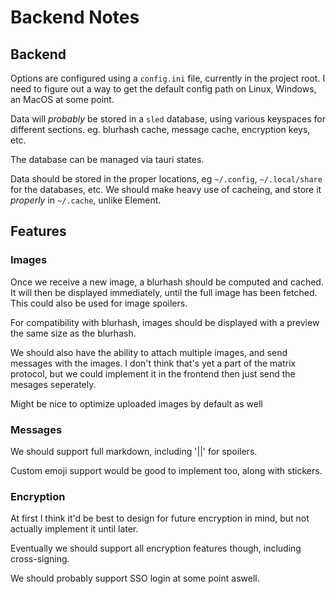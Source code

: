 # Backend Notes

## Backend

Options are configured using a `config.ini` file, currently in the project root.
I need to figure out a way to get the default config path on Linux, Windows, an MacOS at some point.

Data will _probably_ be stored in a `sled` database, using various keyspaces for different sections.
eg. blurhash cache, message cache, encryption keys, etc.

The database can be managed via tauri states.

Data should be stored in the proper locations, eg `~/.config`,  `~/.local/share` for the databases, etc.
We should make heavy use of cacheing, and store it *properly* in `~/.cache`, unlike Element.

## Features

### Images

Once we receive a new image, a blurhash should be computed and cached.
It will then be displayed immediately, until the full image has been fetched.
This could also be used for image spoilers.

For compatibility with blurhash, images should be displayed with a preview the same size as the blurhash.

We should also have the ability to attach multiple images, and send messages with the images.
I don't think that's yet a part of the matrix protocol, but we could implement it in the frontend then just send the mesages seperately.

Might be nice to optimize uploaded images by default as well

### Messages

We should support full markdown, including '||' for spoilers.

Custom emoji support would be good to implement too, along with stickers.

### Encryption

At first I think it'd be best to design for future encryption in mind, but not actually implement it until later.

Eventually we should support all encryption features though, including cross-signing.

We should probably support SSO login at some point aswell.
